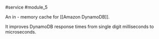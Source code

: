 #service #module_5

An in - memory cache for [[Amazon DynamoDB]].

It improves DynamoDB response times from single digit milliseconds to microseconds.
